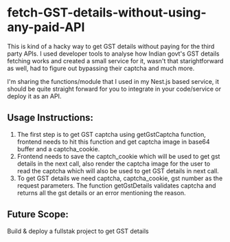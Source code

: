 # fetch-GST-details-without-using-any-paid-API

This is kind of a hacky way to get GST details without paying for the third party APIs. I used developer tools to analyse how Indian govt's GST details fetching works and created a small service for it, wasn't that starightforward as well, had to figure out bypassing their captcha and much more.  

I'm sharing the functions/module that I used in my Nest.js based service, it should be quite straight forward for you to integrate in your code/service or deploy it as an API.


## Usage Instructions:
1. The first step is to get GST captcha using getGstCaptcha function, frontend needs to hit this function and get captcha image in base64 buffer and a captcha_cookie.
2. Frontend needs to save the captch_cookie which will be used to get gst details in the next call, also render the captcha image for the user to read the captcha which will also be used to get GST details in next call.
2. To get GST details we need captcha, captcha_cookie, gst number as the request parameters. The function getGstDetails validates captcha and returns all the gst details or an error mentioning the reason.


## Future Scope:
Build & deploy a fullstak project to get GST details